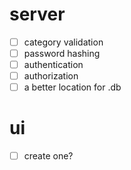 # server
- [ ] category validation
- [ ] password hashing
- [ ] authentication
- [ ] authorization
- [ ] a better location for .db
# ui
- [ ] create one?

